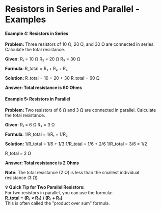 # Resistors in Series and Parallel - Examples
                    
<div class="example">
    <h4>Example 4: Resistors in Series</h4>
    <p><strong>Problem:</strong> Three resistors of 10 Ω, 20 Ω, and 30 Ω are connected in series. Calculate the total resistance.</p>
                        
<div class="calculation">
<strong>Given:</strong>
R₁ = 10 Ω
R₂ = 20 Ω
R₃ = 30 Ω

<strong>Formula:</strong>
R_total = R₁ + R₂ + R₃

<strong>Solution:</strong>
R_total = 10 + 20 + 30
R_total = 60 Ω

<strong>Answer: Total resistance is 60 Ohms</strong>
                        </div>
                    </div>
                    
<div class="example">
    <h4>Example 5: Resistors in Parallel</h4>
                        <p><strong>Problem:</strong> Two resistors of 6 Ω and 3 Ω are connected in parallel. Calculate the total resistance.</p>
                        
<div class="calculation">
<strong>Given:</strong>
R₁ = 6 Ω
R₂ = 3 Ω

<strong>Formula:</strong>
1/R_total = 1/R₁ + 1/R₂

<strong>Solution:</strong>
1/R_total = 1/6 + 1/3
1/R_total = 1/6 + 2/6
1/R_total = 3/6 = 1/2

R_total = 2 Ω

<strong>Answer: Total resistance is 2 Ohms</strong>

<strong>Note:</strong> The total resistance (2 Ω) is less than 
the smallest individual resistance (3 Ω)
                        </div>
                    </div>
                    
<div class="note">
    <strong>💡 Quick Tip for Two Parallel Resistors:</strong><br> For two resistors in parallel, you can use the formula:<br>
    <strong>R_total = (R₁ × R₂) / (R₁ + R₂)</strong><br>
                        This is often called the "product over sum" formula.
                    </div>
                </div>
            </div>
            